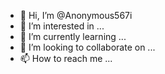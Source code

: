- 👋 Hi, I’m @Anonymous567i
- 👀 I’m interested in ...
- 🌱 I’m currently learning ...
- 💞️ I’m looking to collaborate on ...
- 📫 How to reach me ...

<!---
Anonymous567i/Anonymous567i is a ✨ special ✨ repository because its `README.md` (this file) appears on your GitHub profile.
You can click the Preview link to take a look at your changes.
--->
